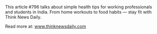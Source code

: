 This article #796 talks about simple health tips for working professionals and students in India. From home workouts to food habits — stay fit with Think News Daily.

Read more at: www.thinknewsdaily.com